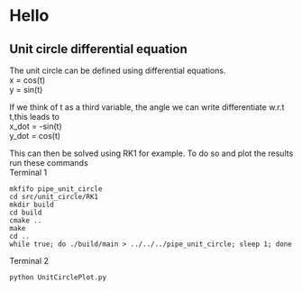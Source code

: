 # Hello 

## Unit circle differential equation
The unit circle can be defined using differential equations.  
x = cos(t)  
y = sin(t)  

If we think of t as a third variable, the angle we can write differentiate w.r.t t,this leads to  
x_dot = -sin(t)  
y_dot = cos(t)  

This can then be solved using RK1 for example. To do so and plot the results run these commands   
Terminal 1  
```
mkfifo pipe_unit_circle
cd src/unit_circle/RK1
mkdir build
cd build
cmake ..
make
cd ..
while true; do ./build/main > ../../../pipe_unit_circle; sleep 1; done
```

Terminal 2  
```
python UnitCirclePlot.py
```